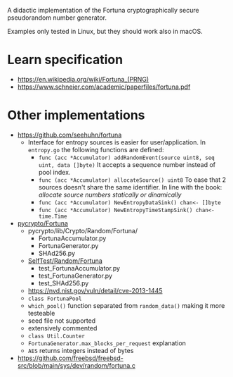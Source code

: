 A didactic implementation of the Fortuna cryptographically secure pseudorandom number generator.

Examples only tested in Linux, but they should work also in macOS.

# Learn specification

- https://en.wikipedia.org/wiki/Fortuna_(PRNG)
- https://www.schneier.com/academic/paperfiles/fortuna.pdf

# Other implementations

- https://github.com/seehuhn/fortuna
  - Interface for entropy sources is easier for user/application.
    In `entropy.go` the following functions are defined:
    - `func (acc *Accumulator) addRandomEvent(source uint8, seq uint, data []byte)`
      It accepts a sequence number instead of pool index.
    - `func (acc *Accumulator) allocateSource() uint8`
      To ease that 2 sources doesn't share the same identifier.
      In line with the book: *allocate source numbers statically or dinamically*
    - `func (acc *Accumulator) NewEntropyDataSink() chan<- []byte`
    - `func (acc *Accumulator) NewEntropyTimeStampSink() chan<- time.Time`
- [pycrypto/Fortuna](https://github.com/pycrypto/pycrypto/tree/65b43bd4ffe2a48bdedae986b1a291f5a2cc7df7/lib/Crypto/Random/Fortuna)
  - pycrypto/lib/Crypto/Random/Fortuna/
    - FortunaAccumulator.py
    - FortunaGenerator.py
    - SHAd256.py
  - [SelfTest/Random/Fortuna](https://github.com/pycrypto/pycrypto/tree/65b43bd4ffe2a48bdedae986b1a291f5a2cc7df7/lib/Crypto/SelfTest/Random/Fortuna)
    - test_FortunaAccumulator.py
    - test_FortunaGenerator.py
    - test_SHAd256.py
  - https://nvd.nist.gov/vuln/detail/cve-2013-1445
  - `class FortunaPool`
  - `which_pool()` function separated from `random_data()` making it more testeable
  - seed file not supported
  - extensively commented
  - `class Util.Counter`
  - `FortunaGenerator.max_blocks_per_request` explanation
  - `AES` returns integers instead of bytes
- https://github.com/freebsd/freebsd-src/blob/main/sys/dev/random/fortuna.c
